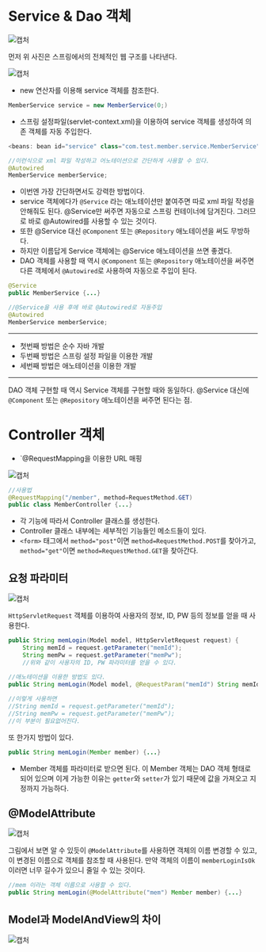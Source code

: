 # Service & Dao 객체

![캡처](https://user-images.githubusercontent.com/55525868/108999520-c2a34380-76e5-11eb-9ae4-fb4ce7425255.PNG)

먼저 위 사진은 스프링에서의 전체적인 웹 구조를 나타낸다.

![캡처](https://user-images.githubusercontent.com/55525868/109002927-30516e80-76ea-11eb-9286-b7d75b6b9abb.PNG)

- new 연산자를 이용해 service 객체를 참조한다.

```java
MemberService service = new MemberService(0;)
```

- 스프링 설정파일(servlet-context.xml)을 이용하여 service 객체를 생성하여 의존 객체를 자동 주입한다.

```java
<beans: bean id="service" class="com.test.member.service.MemberService"></beans:bean>

//이런식으로 xml 파일 작성하고 어노테이션으로 간단하게 사용할 수 있다.
@Autowired
MemberService memberService;
```

- 이번엔 가장 간단하면서도 강력한 방법이다.
- service 객체에다가 `@Service` 라는 애노테이션만 붙여주면 따로 xml 파일 작성을 안해줘도 된다. @Service만 써주면 자동으로 스프링 컨테이너에 담겨진다. 그러므로 바로 @Autowired를 사용할 수 있는 것이다.
- 또한 @Service 대신 `@Component` 또는 `@Repository` 애노테이션을 써도 무방하다.
- 하지만 이름답게 Service 객체에는 @Service 애노테이션을 쓰면 좋겠다.
- DAO 객체를 사용할 때 역시 `@Component` 또는 `@Repository` 애노테이션을 써주면 다른 객체에서 `@Autowired`로 사용하여 자동으로 주입이 된다.

```java
@Service
public MemberService {...}

//@Service을 사용 후에 바로 @Autowired로 자동주입
@Autowired
MemberService memberService;
```

---

- 첫번째 방법은 순수 자바 개발
- 두번째 방법은 스프링 설정 파일을 이용한 개발
- 세번째 방법은 애노테이션을 이용한 개발

---

DAO 객체 구현할 때 역시 Service 객체를 구현할 때와 동일하다.
@Service 대신에 `@Component` 또는 `@Repository` 애노테이션을 써주면 된다는 점.

# Controller 객체

- `@RequestMapping을 이용한 URL 매핑

![캡처](https://user-images.githubusercontent.com/55525868/109009008-5595ab00-76f1-11eb-9b8f-8f51503d34eb.PNG)

```java
//사용법
@RequestMapping("/member", method=RequestMethod.GET)
public class MemberController {...}
```

- 각 기능에 따라서 Controller 클래스를 생성한다.
- Controller 클래스 내부에는 세부적인 기능들인 메소드들이 있다.
- `<form>` 태그에서 `method="post"`이면 `method=RequestMethod.POST`를 찾아가고, `method="get"`이면 `method=RequestMethod.GET`을 찾아간다.

## 요청 파라미터

![캡처](https://user-images.githubusercontent.com/55525868/109009454-e9677700-76f1-11eb-819d-6a4e55360577.PNG)

`HttpServletRequest` 객체를 이용하여 사용자의 정보, ID, PW 등의 정보를 얻을 때 사용한다.

```java
public String memLogin(Model model, HttpServletRequest request) {
	String memId = request.getParameter("memId");
	String memPw = request.getParameter("memPw");
	//위와 같이 사용자의 ID, PW 파라미터를 얻을 수 있다.
	
//애노테이션을 이용한 방법도 있다.
public String memLogin(Model model, @RequestParam("memId") String memId, @RequestParam("memPw") String memPw) {...}

//이렇게 사용하면
//String memId = request.getParameter("memId");
//String memPw = request.getParameter("memPw");
//이 부분이 필요없어진다.
```

또 한가지 방법이 있다.

```java
public String memLogin(Member member) {...}
```

- Member 객체를 파라미터로 받으면 된다. 이 Member 객체는 DAO 객체 형태로 되어 있으며 이게 가능한 이유는 `getter`와 `setter`가 있기 때문에 값을 가져오고 지정까지 가능하다.

## @ModelAttribute

![캡처](https://user-images.githubusercontent.com/55525868/109013284-4bc27680-76f6-11eb-8069-0ec0786542a5.PNG)

그림에서 보면 알 수 있듯이 `@ModelAttribute`를 사용하면 객체의 이름 변경할 수 있고, 이 변경된 이름으로 객체를 참조할 때 사용된다.
만약 객체의 이름이 `memberLoginIsOk` 이러면 너무 길수가 있으니 줄일 수 있는 것이다.

```java
//mem 이라는 객체 이름으로 사용할 수 있다.
public String memLogin(@ModelAttribute("mem") Member member) {...}
```

## Model과 ModelAndView의 차이

![캡처](https://user-images.githubusercontent.com/55525868/109016429-8548b100-76f9-11eb-853e-b62f5ce3c870.PNG)
